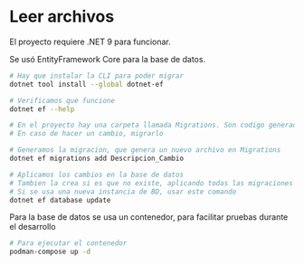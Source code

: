 # Leer archivos

El proyecto requiere .NET 9 para funcionar.

Se usó EntityFramework Core para la base de datos.
```bash
# Hay que instalar la CLI para poder migrar 
dotnet tool install --global dotnet-ef

# Verificamos que funcione
dotnet ef --help

# En el proyecto hay una carpeta llamada Migrations. Son codigo generado de las clases y que sirve para generara la base de datos.
# En caso de hacer un cambio, migrarlo

# Generamos la migracion, que genera un nuevo archivo en Migrations
dotnet ef migrations add Descripcion_Cambio

# Aplicamos los cambios en la base de datos
# Tambien la crea si es que no existe, aplicando todas las migraciones preparadas
# Si se usa una nueva instancia de BD, usar este comando 
dotnet ef database update
```

Para la base de datos se usa un contenedor, para facilitar pruebas durante el desarrollo
```bash
# Para ejecutar el contenedor
podman-compose up -d
```
